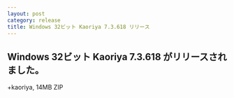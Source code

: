 ```yaml
---
layout: post
category: release
title: Windows 32ビット Kaoriya 7.3.618 リリース
---
```


Windows 32ビット Kaoriya 7.3.618 がリリースされました。
-------------------------------------------------------

+kaoriya, 14MB ZIP
